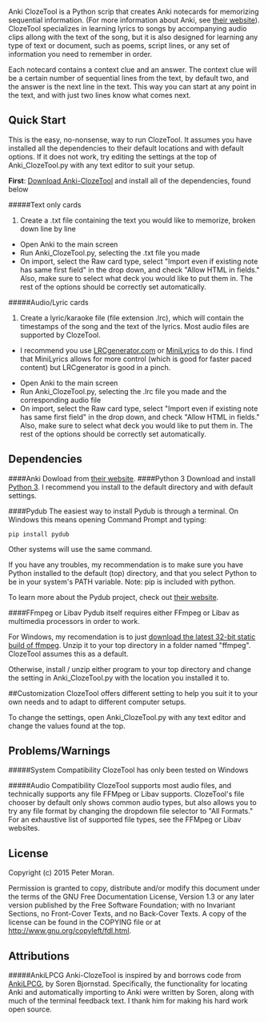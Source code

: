 Anki ClozeTool is a Python scrip that creates Anki notecards for memorizing sequential information. (For more information about Anki, see [their website](http://ankisrs.net/)). ClozeTool specializes in learning lyrics to songs by accompanying audio clips allong with the text of the song, but it is also designed for learning any type of text or document, such as poems, script lines, or any set of information you need to remember in order.

Each notecard contains a context clue and an answer. The context clue will be a certain number of sequential lines from the text, by default two, and the answer is the next line in the text. This way you can start at any point in the text, and with just two lines know what comes next.

## Quick Start
This is the easy, no-nonsense, way to run ClozeTool. It assumes you have installed all the dependencies to their default locations and with default options. If it does not work, try editing the settings at the top of Anki_ClozeTool.py with any text editor to suit your setup.

**First**: [Download Anki-ClozeTool](https://github.com/Peter-Moran/Anki-ClozeTool/archive/master.zip) and install all of the dependencies, found below

#####Text only cards

1. Create a .txt file containing the text you would like to memorize, broken down line by line
- Open Anki to the main screen 
- Run Anki_ClozeTool.py, selecting the .txt file you made
- On import, select the Raw card type, select "Import even if existing note has same first field" in the drop down, and check "Allow HTML in fields." Also, make sure to select what deck you would like to put them in. The rest of the options should be correctly set automatically.

#####Audio/Lyric cards
1. Create a lyric/karaoke file (file extension .lrc), which will contain the timestamps of the song and the text of the lyrics. Most audio files are supported by ClozeTool.
 * I recommend you use [LRCgenerator.com](http://www.lrcgenerator.com) or [MiniLyrics](http://www.crintsoft.com/) to do this. I find that MiniLyrics allows for more control (which is good for faster paced content) but LRCgenerator is good in a pinch.
- Open Anki to the main screen 
- Run Anki_ClozeTool.py, selecting the .lrc file you made and the corresponding audio file
- On import, select the Raw card type, select "Import even if existing note has same first field" in the drop down, and check "Allow HTML in fields." Also, make sure to select what deck you would like to put them in. The rest of the options should be correctly set automatically.

## Dependencies
####Anki
Dowload from [their website](http://ankisrs.net/).
####Python 3
Download and install [Python 3](https://www.python.org/downloads/). I recommend you install to the default directory and with default settings.

####Pydub
The easiest way to install Pydub is through a terminal. On Windows this means opening Command Prompt and typing:

```
pip install pydub
```

Other systems will use the same command.

If you have any troubles, my recommendation is to make sure you have Python installed to the default (top) directory, and that you select Python to be in your system's PATH variable. Note: pip is included with python.

To learn more about the Pydub project, check out [their website](http://pydub.com/).

####FFmpeg or Libav
Pydub itself requires either FFmpeg or Libav as multimedia processors in order to work. 

For Windows, my recomendation is to just [download the latest 32-bit static build of ffmpeg](http://ffmpeg.zeranoe.com/builds/win32/static/ffmpeg-latest-win32-static.7z). Unzip it to your top directory in a folder named "ffmpeg". ClozeTool assumes this as a default.

Otherwise, install / unzip either program to your top directory and change the setting in Anki_ClozeTool.py with the location you installed it to.

##Customization
ClozeTool offers different setting to help you suit it to your own needs and to adapt to different computer setups.  

To change the settings, open Anki_ClozeTool.py with any text editor and change the values found at the top.

## Problems/Warnings
#####System Compatibility
ClozeTool has only been tested on Windows

#####Audio Compatibility
ClozeTool supports most audio files, and technically supports any file FFMpeg or Libav supports. ClozeTool's file chooser by default only shows common audio types, but also allows you to try any file format by changing the dropdown file selector to "All Formats." For an exhaustive list of supported file types, see the FFMpeg or Libav websites.

## License
Copyright (c) 2015 Peter Moran.

Permission is granted to copy, distribute and/or modify this document under the terms of the GNU Free Documentation License, Version 1.3 or any later version published by the Free Software Foundation; with no Invariant Sections, no Front-Cover Texts, and no Back-Cover Texts. A copy of the license can be found in the COPYING file or at http://www.gnu.org/copyleft/fdl.html.

## Attributions
#####AnkiLPCG
Anki-ClozeTool is inspired by and borrows code from [AnkiLPCG](https://github.com/sobjornstad/AnkiLPCG), by Soren Bjornstad. Specifically, the functionality for locating Anki and automatically importing to Anki were written by Soren, along with much of the terminal feedback text. I thank him for making his hard work open source.
